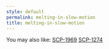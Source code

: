 ```yaml
---
style: default
permalink: melting-in-slow-motion
title: melting-in-slow-motion
---
```

You may also like:
[SCP-1969](http://scp-wiki.net/scp-1969)
[SCP-1274](http://scp-wiki.net/scp-1274)
